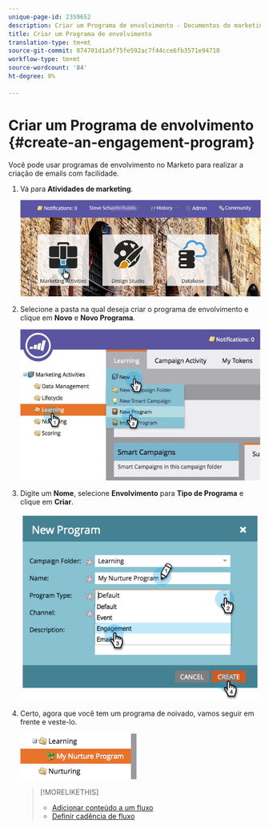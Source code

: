 ```yaml
---
unique-page-id: 2359652
description: Criar um Programa de envolvimento - Documentos do marketing - Documentação do produto
title: Criar um Programa de envolvimento
translation-type: tm+mt
source-git-commit: 074701d1a5f75fe592ac7f44cce6fb3571e94710
workflow-type: tm+mt
source-wordcount: '84'
ht-degree: 0%

---
```



# Criar um Programa de envolvimento {#create-an-engagement-program}

Você pode usar programas de envolvimento no Marketo para realizar a criação de emails com facilidade.

1. Vá para **Atividades de marketing**.

   ![](assets/login-marketing-activities.png)

1. Selecione a pasta na qual deseja criar o programa de envolvimento e clique em **Novo** e **Novo Programa**.

   ![](assets/newprogramlifecycle.jpg)

1. Digite um **Nome**, selecione **Envolvimento** para **Tipo de Programa** e clique em **Criar**.

   ![](assets/image2014-9-15-15-3a35-3a32.png)

1. Certo, agora que você tem um programa de noivado, vamos seguir em frente e veste-lo.

   ![](assets/image2014-9-15-15-3a35-3a38.png)

   >[!MORELIKETHIS]
   >
   >* [Adicionar conteúdo a um fluxo](/help/marketo/product-docs/email-marketing/drip-nurturing/creating-an-engagement-program/add-a-stream.md)
   >* [Definir cadência de fluxo](/help/marketo/product-docs/email-marketing/drip-nurturing/engagement-program-streams/set-stream-cadence.md)

